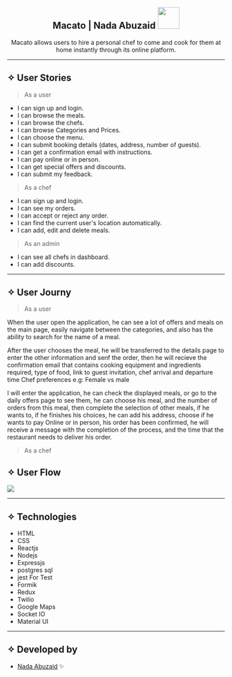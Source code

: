 <div align="center"><h2> Macato | Nada Abuzaid <img src="https://media.giphy.com/media/mGcNjsfWAjY5AEZNw6/giphy.gif" width="50"></h2>

  <allows align="center">Macato allows users to hire a personal chef to come and cook for them at home instantly through its online platform.

</p>
</div>
<hr>

## ✧ User Stories
> As a user
- I can sign up and login.
- I can browse the meals.
- I can browse the chefs.
- I can browse Categories and Prices.
- I can choose the menu.
- I can submit booking details (dates, address, number of guests).
- I can get a confirmation email with instructions.
- I can pay online or in person.
- I can get special offers and discounts.
- I can submit my feedback.

> As a chef
- I can sign up and login.
- I can see my orders.
- I can accept or reject any order.
- I can find the current user's location automatically.
- I can add, edit and delete meals.

> As an admin
- I can see all chefs in dashboard.
- I can add discounts.

<hr>

## ✧ User Journy
> As a user

When the user open the application, he can see a lot of offers and meals on the main page, easily navigate between the categories, and also has the ability to search for the name of a meal.

After the user chooses the meal, he will be transferred to the details page to enter the other information and senf the order, then he will recieve the confirmation email that contains cooking equipment and ingredients required, type of food, link to guest invitation, chef arrival and departure time
Chef preferences e.g: Female vs male



I will enter the application, he can check the displayed meals, or go to the daily offers page to see them, he can choose his meal, and the number of orders from this meal, then complete the selection of other meals, if he wants to, if he finishes his choices, he can add his address, choose if he wants to pay Online or in person, his order has been confirmed, he will receive a message with the completion of the process, and the time that the restaurant needs to deliver his order.

> As a chef
## ✧ User Flow
<img src="https://d.top4top.io/p_2280hmj5j1.png">
<hr>

## ✧ Technologies
- HTML
- CSS
- Reactjs
- Nodejs
- Expressjs
- postgres sql
- jest For Test
- Formik
- Redux
- Twilio
- Google Maps
- Socket IO
- Material UI
<hr>



## ✧ Developed by
- [Nada Abuzaid](https://github.com/nada-abuzaid) ✨
